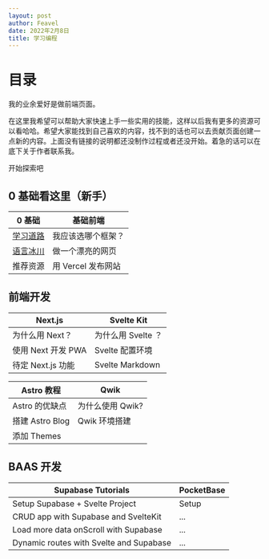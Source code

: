```yaml
---
layout: post
author: Feavel
date: 2022年2月8日
title: 学习编程
---
```


# 目录

我的业余爱好是做前端页面。

在这里我希望可以帮助大家快速上手一些实用的技能，这样以后我有更多的资源可以看哈哈。希望大家能找到自己喜欢的内容，找不到的话也可以去贡献页面创建一点新的内容。上面没有链接的说明都还没制作过程或者还没开始。着急的话可以在底下关于作者联系我。

开始探索吧

## 0 基础看这里（新手）

| 0 基础                                 | 基础前端           |
| -------------------------------------- | ------------------ |
| [学习道路](/learn/programming/roadmap) | 我应该选哪个框架？ |
| [语言冰川](/learn/programming/iceberg) | 做一个漂亮的网页   |
| 推荐资源                               | 用 Vercel 发布网站 |

## 前端开发

| Next.js            | Svelte Kit         |
| ------------------ | ------------------ |
| 为什么用 Next？    | 为什么用 Svelte ？ |
| 使用 Next 开发 PWA | Svelte 配置环境    |
| 待定 Next.js 功能  | Svelte Markdown    |

| Astro 教程      | Qwik             |
| --------------- | ---------------- |
| Astro 的优缺点  | 为什么使用 Qwik? |
| 搭建 Astro Blog | Qwik 环境搭建    |
| 添加 Themes     |                  |

## BAAS 开发

| Supabase Tutorials                      | PocketBase |
| --------------------------------------- | ---------- |
| Setup Supabase + Svelte Project         | Setup      |
| CRUD app with Supabase and SvelteKit    | ...        |
| Load more data onScroll with Supabase   | ...        |
| Dynamic routes with Svelte and Supabase | ...        |
